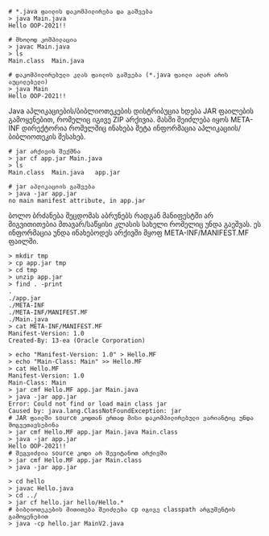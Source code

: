 ```shell
# *.java ფაილის დაკომპილირება და გაშვება
> java Main.java
Hello OOP-2021!!

# მხოლოდ კომპილაცია
> javac Main.java
> ls
Main.class	Main.java

# დაკომპილირებული კლას ფაილის გაშვება (*.java ფაილი აღარ არის აუცილებელი)
> java Main
Hello OOP-2021!!
```

Java აპლიკაციების/ბიბლიოთეკების დისტრიბუცია ხდება JAR ფაილების გამოყენებით, რომელიც იგივე ZIP არქივია. მასში შეიძლება იყოს META-INF დირექტორია რომელშიც ინახება მეტა ინფორმაცია აპლიკაციის/ბიბლიოთეკის შესახებ.

```shell
# jar არქივის შექმნა
> jar cf app.jar Main.java
> ls
Main.class	Main.java	app.jar

# jar აპლიკაციის გაშვება
> java -jar app.jar
no main manifest attribute, in app.jar
```

ბოლო ბრძანება შეცდომას აბრუნებს რადგან მანიფესტში არ მიგვითითებია მთავარ/საწყისი კლასის სახელი რომელიც უნდა გაეშვას.
ეს ინფორმაცია უნდა ინახებოდეს არქივში მყოფ META-INF/MANIFEST.MF ფაილში.

```shell
> mkdir tmp
> cp app.jar tmp
> cd tmp
> unzip app.jar
> find . -print
.
./app.jar
./META-INF
./META-INF/MANIFEST.MF
./Main.java
> cat META-INF/MANIFEST.MF
Manifest-Version: 1.0
Created-By: 13-ea (Oracle Corporation)
```

```shell
> echo "Manifest-Version: 1.0" > Hello.MF
> echo "Main-Class: Main" >> Hello.MF
> cat Hello.MF
Manifest-Version: 1.0
Main-Class: Main
> jar cmf Hello.MF app.jar Main.java
> java -jar app.jar
Error: Could not find or load main class jar
Caused by: java.lang.ClassNotFoundException: jar
# JAR ფაილში source კოდთან ერთად მისი დაკომპილირებული ვარიანტიც უნდა მოგვეთავსებინა
> jar cmf Hello.MF app.jar Main.java Main.class
> java -jar app.jar
Hello OOP-2021!!
# შეგვიძლია source კოდი არ შევიტანოთ არქივში
> jar cmf Hello.MF app.jar Main.class
> java -jar app.jar
```

```shell
> cd hello
> javac Hello.java
> cd ../
> jar cf hello.jar hello/Hello.*
# ბიბლიოთეკების მითითება შეიძლება cp იგივე classpath არგუმენტის გამოყენებით
> java -cp hello.jar MainV2.java
```
